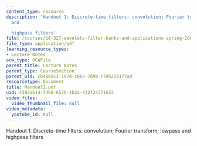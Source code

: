 ```yaml
---
content_type: resource
description: 'Handout 1: Discrete-time filters: convolution; Fourier transform; lowpass
  and

  highpass filters'
file: /courses/18-327-wavelets-filter-banks-and-applications-spring-2003/c582ab14f4b0657b1b2a432724371653_Handout1.pdf
file_type: application/pdf
learning_resource_types:
- Lecture Notes
ocw_type: OCWFile
parent_title: Lecture Notes
parent_type: CourseSection
parent_uid: cb486913-197d-c062-7d9b-c7d5225177ad
resourcetype: Document
title: Handout1.pdf
uid: c582ab14-f4b0-657b-1b2a-432724371653
video_files:
  video_thumbnail_file: null
video_metadata:
  youtube_id: null
---
```

Handout 1: Discrete-time filters: convolution; Fourier transform; lowpass and
highpass filters

